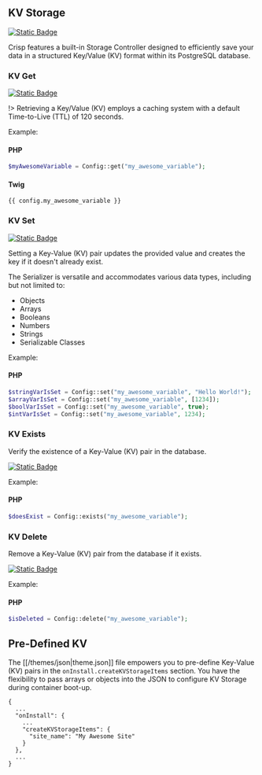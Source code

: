 ## KV Storage

[![Static Badge](https://img.shields.io/badge/Doxygen-API%20Documentation-purple)](https://api.crispcms.jrbit.de/d9/d4c/classcrisp_1_1api_1_1_config.html)

Crisp features a built-in Storage Controller designed to efficiently save your data in a structured Key/Value (KV) format within its PostgreSQL database.


### KV Get 

[![Static Badge](https://img.shields.io/badge/Doxygen-Reference-cyan)](https://api.crispcms.jrbit.de/d9/d4c/classcrisp_1_1api_1_1_config.html#aa529c4051ad0e8399e7ab71dd04f3e0c)

!> Retrieving a Key/Value (KV) employs a caching system with a default Time-to-Live (TTL) of 120 seconds.

Example:
<!-- tabs:start -->

#### **PHP**

```php
$myAwesomeVariable = Config::get("my_awesome_variable");
```


#### **Twig**

```twig
{{ config.my_awesome_variable }}
```

<!-- tabs:end -->



### KV Set 
[![Static Badge](https://img.shields.io/badge/Doxygen-Reference-cyan)](https://api.crispcms.jrbit.de/d9/d4c/classcrisp_1_1api_1_1_config.html#a74033a1a090875e7716e5541c111d7ce)

Setting a Key-Value (KV) pair updates the provided value and creates the key if it doesn't already exist.

The Serializer is versatile and accommodates various data types, including but not limited to:

- Objects
- Arrays
- Booleans
- Numbers
- Strings
- Serializable Classes

Example:
<!-- tabs:start -->

#### **PHP**
```php
$stringVarIsSet = Config::set("my_awesome_variable", "Hello World!");
$arrayVarIsSet = Config::set("my_awesome_variable", [1234]);
$boolVarIsSet = Config::set("my_awesome_variable", true);
$intVarIsSet = Config::set("my_awesome_variable", 1234);
```
<!-- tabs:end -->

### KV Exists 

Verify the existence of a Key-Value (KV) pair in the database.

[![Static Badge](https://img.shields.io/badge/Doxygen-Reference-cyan)](https://api.crispcms.jrbit.de/d9/d4c/classcrisp_1_1api_1_1_config.html#a7b112ef5037b56373fa735d7b11b1c1e)

Example:

<!-- tabs:start -->

#### **PHP**
```php
$doesExist = Config::exists("my_awesome_variable");
```
<!-- tabs:end -->

### KV Delete 

Remove a Key-Value (KV) pair from the database if it exists.

[![Static Badge](https://img.shields.io/badge/Doxygen-Reference-cyan)](https://api.crispcms.jrbit.de/d9/d4c/classcrisp_1_1api_1_1_config.html#a50988735f04237d816d027249c9d9d25)


Example:
<!-- tabs:start -->

#### **PHP**
```php
$isDeleted = Config::delete("my_awesome_variable");
```
<!-- tabs:end -->

## Pre-Defined KV

The [[/themes/json|theme.json]] file empowers you to pre-define Key-Value (KV) pairs in the `onInstall.createKVStorageItems` section. You have the flexibility to pass arrays or objects into the JSON to configure KV Storage during container boot-up.

```json5
{
  ...
  "onInstall": {
    ...
    "createKVStorageItems": {
      "site_name": "My Awesome Site"
    }
  },
  ...
}
```